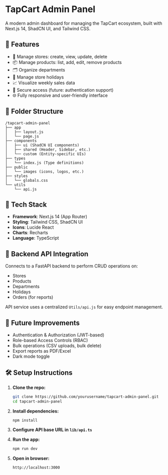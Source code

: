 
# TapCart Admin Panel

A modern admin dashboard for managing the TapCart ecosystem, built with Next.js 14, ShadCN UI, and Tailwind CSS.

## 🚀 Features

- 🏬 Manage stores: create, view, update, delete
- 📦 Manage products: list, add, edit, remove products
- 🗂️ Organize departments
- 📅 Manage store holidays
- 📈 Visualize weekly sales data
- 🔐 Secure access (future: authentication support)
- 🌐 Fully responsive and user-friendly interface

## 📁 Folder Structure

```
/tapcart-admin-panel
├── app
│   ├── layout.js
│   └── page.js
├── components
│   ├── ui (ShadCN UI components)
│   ├── shared (Header, Sidebar, etc.)
│   └── custom (Entity-specific UIs)
├── types
│   └── index.js (Type definitions)
├── public
│   └── images (icons, logos, etc.)
├── styles
│   └── globals.css
└── utils
    └── api.js
```

## 🧰 Tech Stack

- **Framework**: Next.js 14 (App Router)
- **Styling**: Tailwind CSS, ShadCN UI
- **Icons**: Lucide React
- **Charts**: Recharts
- **Language**: TypeScript

## 🔌 Backend API Integration

Connects to a FastAPI backend to perform CRUD operations on:

- Stores
- Products
- Departments
- Holidays
- Orders (for reports)

API service uses a centralized `Utils/api.js` for easy endpoint management.


## 🚧 Future Improvements

- Authentication & Authorization (JWT-based)
- Role-based Access Controls (RBAC)
- Bulk operations (CSV uploads, bulk delete)
- Export reports as PDF/Excel
- Dark mode toggle

## 🛠️ Setup Instructions

1. **Clone the repo:**
   ```bash
   git clone https://github.com/yourusername/tapcart-admin-panel.git
   cd tapcart-admin-panel
   ```

2. **Install dependencies:**
   ```bash
   npm install
   ```

3. **Configure API base URL in `lib/api.ts`**

4. **Run the app:**
   ```bash
   npm run dev
   ```

5. **Open in browser:**
   ```bash
   http://localhost:3000
   ```

